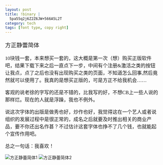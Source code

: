 ```yaml
--- 
layout: post
title: !binary |
  5pa55q2j6Z2Z6JW+566A5L2T
category: tech
tags: [font type, copy right]
---
```

<p style="font-size:14pt;font-family:方正静蕾简体;">方正静蕾简体</p>
<p style="font-size:12pt;font-family:方正静蕾简体;">10块钱一套，本来想买一套的，这大概是第一次（想）购买正版软件吧，结果下载下来之后一直点下一步，中间有个注册&激活之类的按钮让我点，点了之后也没有出现购买之类的页面，不知道怎么回事,然后竟然就可以使用了。我真的是想买正版的，可是方正不给我机会……</p>
<p style="font-size:12pt;font-family:方正静蕾简体;">客观的说老徐的字写的还是不错的，比我写的好，不想CB上一些人说的那样烂。现在的人就是浮躁，我也不例外。</p>
<p style="font-size:12pt;font-family:方正静蕾简体;">说这次字体的出版是做秀也好，炒作也好，我觉得这在一个艺人或者说组织的发展过程中是很正常的，成名之后就要及时推出相关的商业产品，要不你还出名作甚？不过估计这套字体也挣不了几个钱，也就能起个宣传作用吧。</p>
<p style="font-size:12pt;font-family:方正静蕾简体;">总之一句话：我喜欢！</p>


![方正静蕾简体1](http://img.bianbian.me/blog/201209/founder-type-jinglei-1.jpg)
![方正静蕾简体2](http://img.bianbian.me/blog/201209/founder-type-jinglei-2.jpg)
